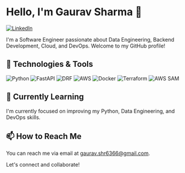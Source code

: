 # Hello, I'm Gaurav Sharma 👋

[![LinkedIn](https://img.shields.io/badge/-LinkedIn-blue?style=flat&logo=linkedin)](https://www.linkedin.com/in/gauravsharma1054)


I'm a Software Engineer passionate about Data Engineering, Backend Development, Cloud, and DevOps. Welcome to my GitHub profile!

## 🔧 Technologies & Tools

![Python](https://img.shields.io/badge/-Python-3776AB?style=flat&logo=python&logoColor=white) ![FastAPI](https://img.shields.io/badge/-FastAPI-009688?style=flat&logo=fastapi&logoColor=white) ![DRF](https://img.shields.io/badge/-Django%20Rest%20Framework-092E20?style=flat&logo=django&logoColor=white) ![AWS](https://img.shields.io/badge/-Amazon%20Web%20Services-232F3E?style=flat&logo=amazon-aws&logoColor=white) ![Docker](https://img.shields.io/badge/-Docker-2496ED?style=flat&logo=docker&logoColor=white) ![Terraform](https://img.shields.io/badge/-Terraform-623CE4?style=flat&logo=terraform&logoColor=white) ![AWS SAM](https://img.shields.io/badge/-AWS%20SAM-FF9900?style=flat&logo=amazon-aws&logoColor=white)



## 🌱 Currently Learning

I'm currently focused on improving my Python, Data Engineering, and DevOps skills.


## 📫 How to Reach Me

You can reach me via email at [gaurav.shr6366@gmail.com](mailto:gaurav.shr6366@gmail.com).

Let's connect and collaborate!
